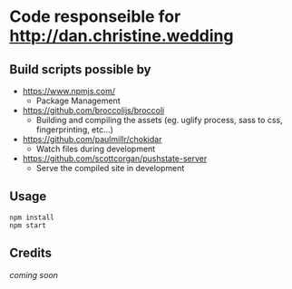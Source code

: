 # Code responseible for http://dan.christine.wedding

## Build scripts possible by
- https://www.npmjs.com/
  - Package Management
- https://github.com/broccolijs/broccoli
  - Building and compiling the assets (eg. uglify process, sass to css, fingerprinting, etc...)
- https://github.com/paulmillr/chokidar
  - Watch files during development
- https://github.com/scottcorgan/pushstate-server
  - Serve the compiled site in development

## Usage
```
npm install
npm start
```

## Credits
*coming soon*

